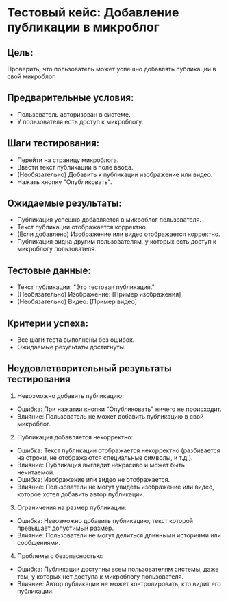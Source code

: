 # Тестовый кейс: Добавление публикации в микроблог
## Цель: 
Проверить, что пользователь может успешно добавлять публикации в свой микроблог

## Предварительные условия:
* Пользователь авторизован в системе.
* У пользователя есть доступ к микроблогу.
## Шаги тестирования:
* Перейти на страницу микроблога.
* Ввести текст публикации в поле ввода.
* (Необязательно) Добавить к публикации изображение или видео.
* Нажать кнопку "Опубликовать".
## Ожидаемые результаты:
* Публикация успешно добавляется в микроблог пользователя.
* Текст публикации отображается корректно.
* (Если добавлено) Изображение или видео отображается корректно.
* Публикация видна другим пользователям, у которых есть доступ к микроблогу пользователя.  
## Тестовые данные:  
* Текст публикации: "Это тестовая публикация."  
* (Необязательно) Изображение: [Пример изображения]
* (Необязательно) Видео: [Пример видео]
## Критерии успеха:
* Все шаги теста выполнены без ошибок.  
* Ожидаемые результаты достигнуты.
## Неудовлетворительный результаты тестирования
1. Невозможно добавить публикацию:
  -  Ошибка: При нажатии кнопки "Опубликовать" ничего не происходит.
  - Влияние: Пользователь не может добавить публикацию в свой микроблог.
2. Публикация добавляется некорректно:
  - Ошибка: Текст публикации отображается некорректно (разбивается на строки, не отображаются специальные символы, и т.д.).
  - Влияние: Публикация выглядит некрасиво и может быть нечитаемой.
  - Ошибка: Изображение или видео не отображается.
  - Влияние: Пользователи не могут увидеть изображение или видео, которое хотел добавить автор публикации.
3. Ограничения на размер публикации:
  - Ошибка: Невозможно добавить публикацию, текст которой превышает допустимый размер.
  - Влияние: Пользователи не могут делиться длинными историями или сообщениями.
4. Проблемы с безопасностью:
  - Ошибка: Публикации доступны всем пользователям системы, даже тем, у которых нет доступа к микроблогу пользователя.
  - Влияние: Автор публикации не может контролировать, кто видит его публикации.

